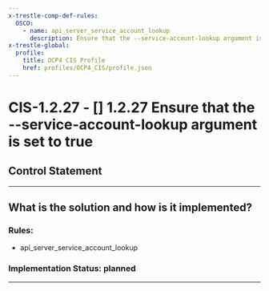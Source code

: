 ```yaml
---
x-trestle-comp-def-rules:
  OSCO:
    - name: api_server_service_account_lookup
      description: Ensure that the --service-account-lookup argument is set to true
x-trestle-global:
  profile:
    title: OCP4 CIS Profile
    href: profiles/OCP4_CIS/profile.json
---
```


# CIS-1.2.27 - \[\] 1.2.27 Ensure that the --service-account-lookup argument is set to true

## Control Statement

______________________________________________________________________

## What is the solution and how is it implemented?

<!-- For implementation status enter one of: implemented, partial, planned, alternative, not-applicable -->

<!-- Note that the list of rules under ### Rules: is read-only and changes will not be captured after assembly to JSON -->

<!-- Add control implementation description here for control: CIS-1.2.27 -->

### Rules:

  - api_server_service_account_lookup

### Implementation Status: planned

______________________________________________________________________
